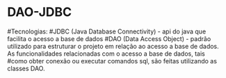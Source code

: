 # DAO-JDBC
#Tecnologias:
#JDBC (Java Database Connectivity) - api do java que facilita o acesso a base de dados
#DAO (Data Access Object) - padrão utilizado para estruturar o projeto em relação ao acesso a base de dados. As funcionalidades relacionadas com o acesso a base de dados, tais #como obter conexão ou executar comandos sql, são feitas utilizando as classes DAO.
